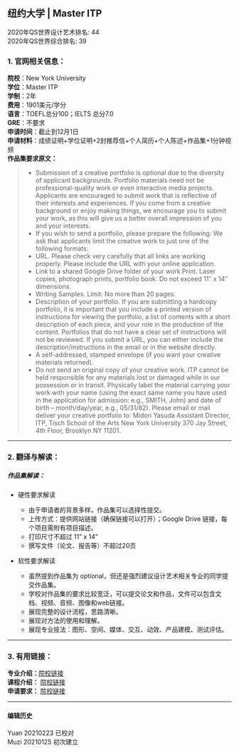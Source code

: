 ## 纽约大学 | Master ITP

2020年QS世界设计艺术排名: 44  
2020年QS世界综合排名: 39  

### 1. 官网相关信息：  

**院校**：New York University  
**学位**：Master ITP  
**学制**：2年  
**费用**：1901美元/学分  
**语言**：TOEFL总分100；IELTS 总分7.0  
**GRE**：不要求  
**申请时间**：截止到12月1日  
**申请材料**：成绩证明+学位证明+2封推荐信+个人简历+个人陈述+作品集+1分钟视频  
**作品集要求原文：**  

> - Submission of a creative portfolio is optional due to the diversity of applicant backgrounds. Portfolio materials need not be professional-quality work or even interactive media projects. Applicants are encouraged to submit work that is reflective of their interests and experiences. If you come from a creative background or enjoy making things, we encourage you to submit your work, as this will give us a better overall impression of you and your interests.
> - If you wish to send a portfolio, please prepare the following: We ask that applicants limit the creative work to just one of the following formats:
> - URL. Please check very carefully that all links are working properly. Please include the URL with your online application.
> - Link to a shared Google Drive folder of your work
Print. Laser copies, photograph prints, portfolio book. Do not exceed 11″ x 14″ dimensions.
> - Writing Samples. Limit: No more than 20 pages.
> - Description of your portfolio. If you are submitting a hardcopy portfolio, it is important that you include a printed version of instructions for viewing the portfolio, a list of contents with a short description of each piece, and your role in the production of the content. Portfolios that do not have a clear set of instructions will not be reviewed. If you submit a URL, you can either include the description/instructions in the email or in the website directly.
> - A self-addressed, stamped envelope (if you want your creative materials returned).
> - Do not send an original copy of your creative work. ITP cannot be held responsible for any materials lost or damaged while in our possession or in transit. Physically label the material carrying your work with your name (using the exact same name you have used in the application for admission: e.g., SMITH, John) and date of birth – month/day/year, e.g., 05/31/82). Please email or mail deliver your creative portfolio to: Midori Yasuda Assistant Director, ITP, Tisch School of the Arts New York University 370 Jay Street, 4th Floor, Brooklyn NY 11201.


---

### 2. 翻译与解读：  

##### 作品集解读：  
- 硬性要求解读  
  - 由于申请者的背景多样，作品集可以选择性提交。  
  - 上传方式：提供网站链接（确保链接可以打开）；Google Drive 链接，每个项目需附有项目描述。  
  - 打印尺寸不超过 11” x 14”  
  - 撰写文件（论文、报告等）不超过20页  

- 软性要求解读  
  - 虽然提到作品集为 optional，但还是强烈建议设计艺术相关专业的同学提交作品集。  
  - 学校对作品集的要求比较宽泛，可以提交论文和作品，文件可以包含文档、视频、音频、图像和web链接。  
  - 展现完整的设计流程，思路清晰。  
  - 展现对方法的使用和理解。  
  - 展现专业技法：图形、空间、媒体、交互、动效、产品建模、测试评估。  

---

### 3. 有用链接：

**专业介绍：**[院校链接](https://tisch.nyu.edu/itp/admissions/itp-mps)  
**课程介绍：** [院校链接](https://tisch.nyu.edu/itp/courses/itp-courses)  
**申请要求：** [院校链接](https://tisch.nyu.edu/itp/admissions/itp-admissions)  


---


#### 编辑历史
Yuan 20210223 已校对  
Muzi 20210125 初次建立
